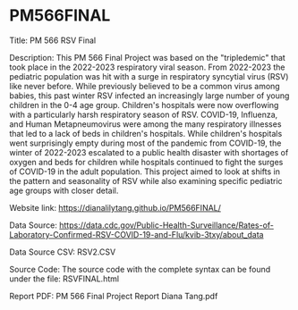 # PM566FINAL

Title: PM 566 RSV Final

Description: This PM 566 Final Project was based on the "tripledemic" that took place in the 2022-2023 respiratory viral season. From 2022-2023 the pediatric population was hit with a surge in respiratory syncytial virus (RSV) like never before. While previously believed to be a common virus among babies, this past winter RSV infected an increasingly large number of young children in the 0-4 age group. Children's hospitals were now overflowing with a particularly harsh respiratory season of RSV. COVID-19, Influenza, and Human Metapneumovirus were among the many respiratory illnesses that led to a lack of beds in children's hospitals. While children's hospitals went surprisingly empty during most of the pandemic from COVID-19, the winter of 2022-2023 escalated to a public health disaster with shortages of oxygen and beds for children while hospitals continued to fight the surges of COVID-19 in the adult population. This project aimed to look at shifts in the pattern and seasonality of RSV while also examining specific pediatric age groups with closer detail. 

Website link: https://dianalilytang.github.io/PM566FINAL/

Data Source: https://data.cdc.gov/Public-Health-Surveillance/Rates-of-Laboratory-Confirmed-RSV-COVID-19-and-Flu/kvib-3txy/about_data

Data Source CSV: RSV2.CSV

Source Code: The source code with the complete syntax can be found under the file: RSVFINAL.html 

Report PDF: PM 566 Final Project Report Diana Tang.pdf
